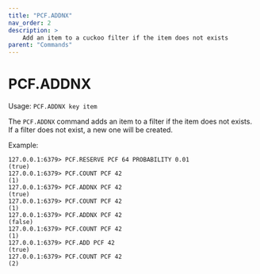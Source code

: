 ```yaml
---
title: "PCF.ADDNX"
nav_order: 2
description: >
    Add an item to a cuckoo filter if the item does not exists
parent: "Commands"
---
```


# PCF.ADDNX

Usage: `PCF.ADDNX key item`

The `PCF.ADDNX` command adds an item to a filter if the item does not exists. If a filter does not exist, a new one will be created.

Example:
```
127.0.0.1:6379> PCF.RESERVE PCF 64 PROBABILITY 0.01
(true)
127.0.0.1:6379> PCF.COUNT PCF 42
(1)
127.0.0.1:6379> PCF.ADDNX PCF 42
(true)
127.0.0.1:6379> PCF.COUNT PCF 42
(1)
127.0.0.1:6379> PCF.ADDNX PCF 42
(false)
127.0.0.1:6379> PCF.COUNT PCF 42
(1)
127.0.0.1:6379> PCF.ADD PCF 42
(true)
127.0.0.1:6379> PCF.COUNT PCF 42
(2)
```